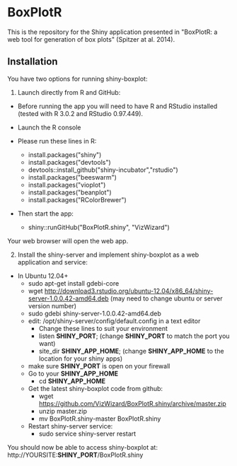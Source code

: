BoxPlotR
========

This is the repository for the Shiny application presented in "BoxPlotR: a web tool for generation of box plots" (Spitzer at al. 2014).

Installation
------------

You have two options for running shiny-boxplot:

1) Launch directly from R and GitHub:
  - Before running the app you will need to have R and RStudio installed (tested with R 3.0.2 and RStudio 0.97.449).
  - Launch the R console

- Please run these lines in R:
  - install.packages("shiny")
  - install.packages("devtools")
  - devtools::install_github("shiny-incubator","rstudio")
  - install.packages("beeswarm")
  - install.packages("vioplot")
  - install.packages("beanplot")
  - install.packages("RColorBrewer")

- Then start the app:
  - shiny::runGitHub("BoxPlotR.shiny", "VizWizard")

Your web browser will open the web app.

2) Install the shiny-server and implement shiny-boxplot as a web application and service:
  - In Ubuntu 12.04+
    - sudo apt-get install gdebi-core
    - wget http://download3.rstudio.org/ubuntu-12.04/x86_64/shiny-server-1.0.0.42-amd64.deb (may need to change ubuntu or server version number)
	- sudo gdebi shiny-server-1.0.0.42-amd64.deb
	- edit: /opt/shiny-server/config/default.config in a text editor
	  - Change these lines to suit your environment
	  - listen **SHINY_PORT**; (change **SHINY_PORT** to match the port you want)
	  - site_dir **SHINY_APP_HOME**; (change **SHINY_APP_HOME** to the location for your shiny apps)
	- make sure **SHINY_PORT** is open on your firewall
	- Go to your **SHINY_APP_HOME**
	  - cd **SHINY_APP_HOME**
	- Get the latest shiny-boxplot code from github:
	  - wget https://github.com/VizWizard/BoxPlotR.shiny/archive/master.zip
	  - unzip master.zip
	  - mv BoxPlotR.shiny-master BoxPlotR.shiny
	- Restart shiny-server service:
	  - sudo service shiny-server restart

You should now be able to access shiny-boxplot at: http://YOURSITE:**SHINY_PORT**/BoxPlotR.shiny
